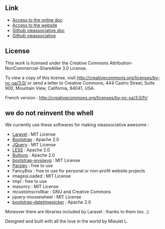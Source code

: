 
## Link

* [Access to the online doc](http://doc.vieassociative.fr)
* [Access to the website](http://www.vieassociative.fr)
* [Github vieassociative doc](https://github.com/serut/doc-vieassoc)
* [Github vieassociative](https://github.com/serut/vieassociative)


## License
This work is licensed under the Creative Commons Attribution-NonCommercial-ShareAlike 3.0 License.

To view a copy of this license, visit http://creativecommons.org/licenses/by-nc-sa/3.0/ or send a letter to Creative Commons, 444 Castro Street, Suite 900, Mountain View, California, 94041, USA.

French version : http://creativecommons.org/licenses/by-nc-sa/3.0/fr/

## we do not reinvent the whell ##

We currently use these softwares for making vieassociative awesome :

* [Laravel](http://laravel.com/docs) : MIT License
* [Bootstrap](http://getbootstrap.com/2.3.2/) : Apache 2.0
* [JQuery](http://jquery.com/) : MIT License
* [LESS](http://lesscss.org/) : Apache 2.0
* [Buttons](http://alexwolfe.github.io/Buttons/) : Apache 2.0
* [bootstrap-wysiwyg](https://github.com/mindmup/bootstrap-wysiwyg) : MIT License
* [Parsley](http://parsleyjs.org/) : free to use
* FancyBox : free to use for personal or non-profit website projects
* imagesLoaded : MIT License
* tmpl : free to use
* masonry : MIT License
* mcustomscrollbar : GNU and Creative Commons
* jquery-mousewheel : MIT License
* [bootstrap-datetimepicker](https://github.com/tarruda/bootstrap-datetimepicker) : Apache 2.0

Moreover there are libraries included by Laravel : thanks to them too. ;)

Designed and built with all the love in the world by Mieulet L.